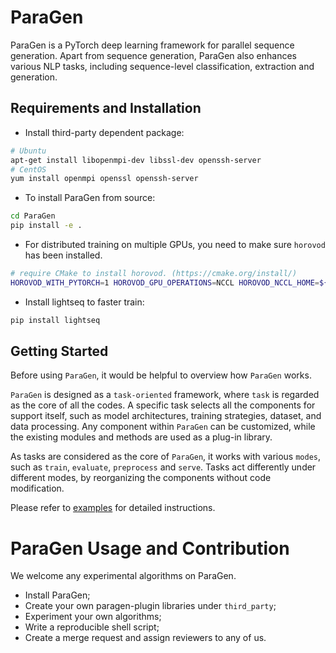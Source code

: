 # ParaGen 
  
ParaGen is a PyTorch deep learning framework for parallel sequence generation.
Apart from sequence generation, ParaGen also enhances various NLP tasks, including 
sequence-level classification, extraction and generation.
                     
## Requirements and Installation  

* Install third-party dependent package:
```bash
# Ubuntu
apt-get install libopenmpi-dev libssl-dev openssh-server
# CentOS
yum install openmpi openssl openssh-server
```
* To install ParaGen from source:
```bash  
cd ParaGen
pip install -e .
``` 
* For distributed training on multiple GPUs, you need to make sure `horovod` has been installed.
``` bash
# require CMake to install horovod. (https://cmake.org/install/)
HOROVOD_WITH_PYTORCH=1 HOROVOD_GPU_OPERATIONS=NCCL HOROVOD_NCCL_HOME=${NCCL_ROOT_DIR} pip install horovod
```
* Install lightseq to faster train:
``` bash
pip install lightseq
```

## Getting Started

Before using `ParaGen`, it would be helpful to overview how `ParaGen` works.

`ParaGen` is designed as a `task-oriented` framework, where `task` is regarded as the core of all the codes.
A specific task selects all the components for support itself, such as model architectures, training strategies, dataset, and data processing.
Any component within `ParaGen` can be customized, while the existing modules and methods are used as a plug-in library.

As tasks are considered as the core of `ParaGen`, it works with various `modes`, such as `train`, `evaluate`, `preprocess` and `serve`.
Tasks act differently under different modes, by reorganizing the components without code modification.

Please refer to [examples](examples) for detailed instructions. 

# ParaGen Usage and Contribution

We welcome any experimental algorithms on ParaGen.

- Install ParaGen;
- Create your own paragen-plugin libraries under `third_party`;
- Experiment your own algorithms;
- Write a reproducible shell script;
- Create a merge request and assign reviewers to any of us.


